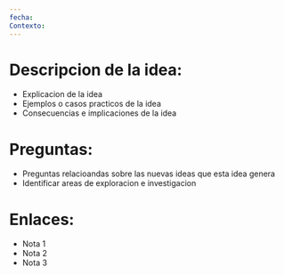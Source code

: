 ```yaml
---
fecha: 
Contexto: 
---
```

# Descripcion de la idea:
- Explicacion de la idea
- Ejemplos o casos practicos de la idea
- Consecuencias e implicaciones de la idea
# Preguntas:
- Preguntas relacioandas sobre las nuevas ideas que esta idea genera
- Identificar areas de exploracion e investigacion
# Enlaces:
- Nota 1
- Nota 2
- Nota 3
